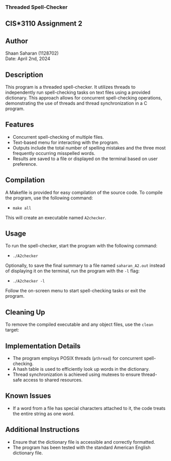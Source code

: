 ### Threaded Spell-Checker

## CIS*3110 Assignment 2

## Author
Shaan Saharan (1128702)  
Date: April 2nd, 2024

## Description

This program is a threaded spell-checker. It utilizes threads to independently run spell-checking tasks on text files using a provided dictionary. This approach allows for concurrent spell-checking operations, demonstrating the use of threads and thread synchronization in a C program.

## Features

- Concurrent spell-checking of multiple files.
- Text-based menu for interacting with the program.
- Outputs include the total number of spelling mistakes and the three most frequently occurring misspelled words.
- Results are saved to a file or displayed on the terminal based on user preference.

## Compilation

A Makefile is provided for easy compilation of the source code. To compile the program, use the following command:

- `make all`

This will create an executable named `A2checker`.

## Usage

To run the spell-checker, start the program with the following command:

- `./A2checker`

Optionally, to save the final summary to a file named `saharan_A2.out` instead of displaying it on the terminal, run the program with the `-l` flag:

- `./A2checker -l`

Follow the on-screen menu to start spell-checking tasks or exit the program.

## Cleaning Up

To remove the compiled executable and any object files, use the `clean` target:


## Implementation Details

- The program employs POSIX threads (`pthread`) for concurrent spell-checking.
- A hash table is used to efficiently look up words in the dictionary.
- Thread synchronization is achieved using mutexes to ensure thread-safe access to shared resources.

## Known Issues

- If a word from a file has special characters attached to it, the code treats the entire string as one word.

## Additional Instructions

- Ensure that the dictionary file is accessible and correctly formatted.
- The program has been tested with the standard American English dictionary file.
